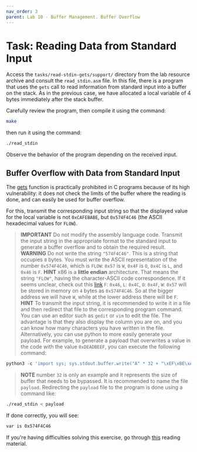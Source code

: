 ```yaml
---
nav_order: 3
parent: Lab 10 - Buffer Management. Buffer Overflow
---
```


# Task: Reading Data from Standard Input

Access the `tasks/read-stdin-gets/support/` directory from the lab resource archive and consult the `read_stdin.asm` file.
In this file, there is a program that uses the `gets` call to read information from standard input into a buffer on the stack.
As in the previous case, we have allocated a local variable of 4 bytes immediately after the stack buffer.

Carefully review the program, then compile it using the command:

```Bash
make
```

then run it using the command:

```Bash
./read_stdin
```

Observe the behavior of the program depending on the received input.

## Buffer Overflow with Data from Standard Input

The [gets](https://man7.org/linux/man-pages/man3/gets.3.html) function is practically prohibited in C programs because of its high vulnerability:
it does not check the limits of the buffer where the reading is done, and can easily be used for buffer overflow.

For this, transmit the corresponding input string so that the displayed value for the local variable is not `0xCAFEBABE`, but `0x574F4C46` (the ASCII hexadecimal values for `FLOW`).

> **IMPORTANT** Do not modify the assembly language code.
> Transmit the input string in the appropriate format to the standard input to generate a buffer overflow and to obtain the required result.
> **WARNING** Do not write the string `"574F4C46"`.
This is a string that occupies `8` bytes.
> You must write the ASCII representation of the number `0x574F4C46`, which is `FLOW`:
> `0x57` is `W`, `0x4F` is `O`, `0x4C` is `L`, and `0x46` is `F`.
> **HINT** x86 is a **little endian** architecture.
> That means the string `"FLOW"`, having the character-ASCII code correspondence. If it seems unclear, check out this [link](https://www.geeksforgeeks.org/little-and-big-endian-mystery/)
> `F`: `0x46`, `L`: `0x4C`, `O`: `0x4F`, `W`: `0x57` will be stored in memory on `4` bytes as `0x574F4C46`.
> So at the bigger address we will have `W`, while at the lower address there will be `F`.
> **HINT** To transmit the input string, it is recommended to write it in a file and then redirect that file to the corresponding program command.
> You can use an editor such as `gedit` or `vim` to edit the file.
> The advantage is that they also display the column you are on, and you can know how many characters you have written in the file.
> Alternatively, you can use python to more easily generate your payload.
> For example, to generate a payload that overwrites a value in the code with the value `0xDEADBEEF`, you can execute the following command:

```python
python3 -c 'import sys; sys.stdout.buffer.write("A" * 32 + "\xEF\xBE\xAD\xDE")' > payload
```

> **NOTE** number `32` is only an example and it represents the size of buffer that needs to be bypassed.
> It is recommended to name the file `payload`. Redirecting the `payload` file to the program is done using a command like:

```Bash
./read_stdin < payload
```

If done correctly, you will see:

```Bash
var is 0x574F4C46
```

If you're having difficulties solving this exercise, go through [this](../../reading/buffers-intro.md) reading material.
